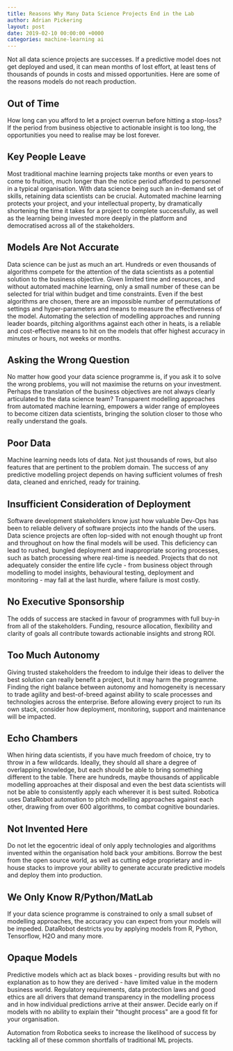 ```yaml
---
title: Reasons Why Many Data Science Projects End in the Lab
author: Adrian Pickering
layout: post
date: 2019-02-10 00:00:00 +0000
categories: machine-learning ai
---
```



Not all data science projects are successes.  If a predictive model does not get deployed and used, it can mean months of lost effort, at least tens of thousands of pounds in costs and missed opportunities.  Here are some of the reasons models do not reach production.

## Out of Time
How long can you afford to let a project overrun before hitting a stop-loss?  If the period from business objective to actionable insight is too long, the opportunities you need to realise may be lost forever.

## Key People Leave
Most traditional machine learning projects take months or even years to come to fruition, much longer than the notice period afforded to personnel in a typical organisation.  With data science being such an in-demand set of skills, retaining data scientists can be crucial.  Automated machine learning protects your project, and your intellectual property, by dramatically shortening the time it takes for a project to complete successfully, as well as the learning being invested more deeply in the platform and democratised across all of the stakeholders.

## Models Are Not Accurate
Data science can be just as much an art.  Hundreds or even thousands of algorithms compete for the attention of the data scientists as a potential solution to the business objective.  Given limited time and resources, and without automated machine learning, only a small number of these can be selected for trial within budget and time constraints.  Even if the best algorithms are chosen, there are an impossible number of permutations of settings and hyper-parameters and means to measure the effectiveness of the model.  Automating the selection of modelling approaches and running leader boards, pitching algorithms against each other in heats, is a reliable and cost-effective means to hit on the models that offer highest accuracy in minutes or hours, not weeks or months.

## Asking the Wrong Question
No matter how good your data science programme is, if you ask it to solve the wrong problems, you will not maximise the returns on your investment.  Perhaps the translation of the business objectives are not always clearly articulated to the data science team?  Transparent modelling approaches from automated machine learning, empowers a wider range of employees to become citizen data scientists, bringing the solution closer to those who really understand the goals.

## Poor Data
Machine learning needs lots of data. Not just thousands of rows, but also features that are pertinent to the problem domain.  The success of any predictive modelling project depends on having sufficient volumes of fresh data, cleaned and enriched, ready for training.

## Insufficient Consideration of Deployment
Software development stakeholders know just how valuable Dev-Ops has been to reliable delivery of software projects into the hands of the users.  Data science projects are often lop-sided with not enough thought up front and throughout on how the final models will be used.  This deficiency can lead to rushed, bungled deployment and inappropriate scoring processes, such as batch processing where real-time is needed.  Projects that do not adequately consider the entire life cycle - from business object through modelling to model insights, behavioural testing, deployment and monitoring - may fall at the last hurdle, where failure is most costly.

## No Executive Sponsorship
The odds of success are stacked in favour of programmes with full buy-in from all of the stakeholders.  Funding, resource allocation, flexibility and clarity of goals all contribute towards actionable insights and strong ROI.

## Too Much Autonomy
Giving trusted stakeholders the freedom to indulge their ideas to deliver the best solution can really benefit a project, but it may harm the programme.  Finding the right balance between autonomy and homogeneity is necessary to trade agility and best-of-breed against ability to scale processes and technologies across the enterprise.  Before allowing every project to run its own stack, consider how deployment, monitoring, support and maintenance will be impacted.

## Echo Chambers
When hiring data scientists, if you have much freedom of choice, try to throw in a few wildcards.  Ideally, they should all share a degree of overlapping knowledge, but each should be able to bring something different to the table.  There are hundreds, maybe thousands of applicable modelling approaches at their disposal and even the best data scientists will not be able to consistently apply each wherever it is best suited.  Robotica uses DataRobot automation to pitch modelling approaches against each other, drawing from over 600 algorithms, to combat cognitive boundaries.

## Not Invented Here
Do not let the egocentric ideal of only apply technologies and algorithms invented within the organisation hold back your ambitions.  Borrow the best from the open source world, as well as cutting edge proprietary and in-house stacks to improve your ability to generate accurate predictive models and deploy them into production.

## We Only Know R/Python/MatLab
If your data science programme is constrained to only a small subset of modelling approaches, the accuracy you can expect from your models will be impeded.  DataRobot destricts you by applying models from R, Python, Tensorflow, H2O and many more.

## Opaque Models
Predictive models which act as black boxes - providing results but with no explanation as to how they are derived - have limited value in the modern business world.  Regulatory requirements, data protection laws and good ethics are all drivers that demand transparency in the modelling process and in how individual predictions arrive at their answer.  Decide early on if models with no ability to explain their "thought process" are a good fit for your organisation.

Automation from Robotica seeks to increase the likelihood of success by tackling all of these common shortfalls of traditional ML projects.
